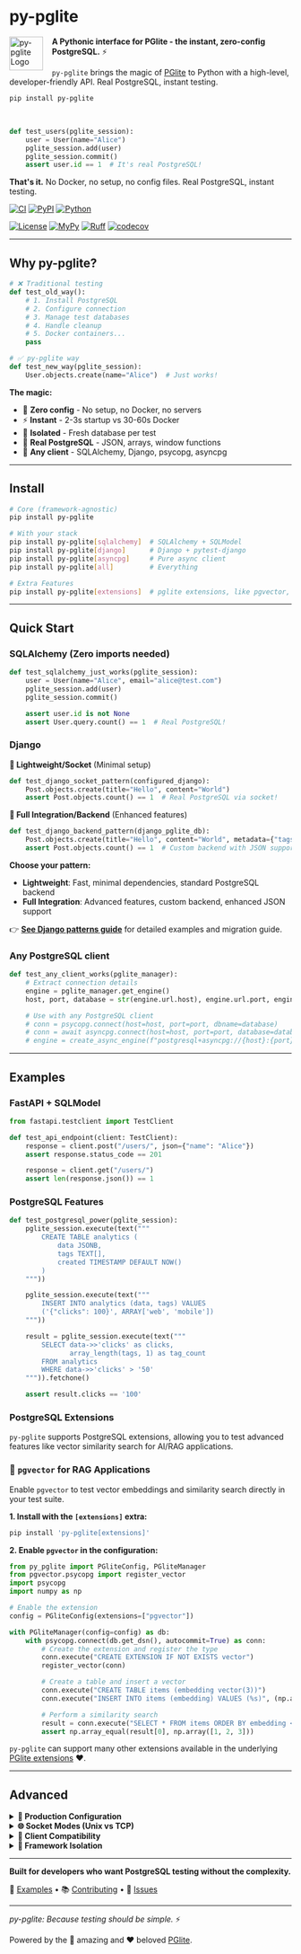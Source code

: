 # py-pglite

<img src="https://github.com/user-attachments/assets/3c6ef886-5075-4d82-a180-a6b1dafe792b" alt="py-pglite Logo" width="60" align="left" style="margin-right: 16px;"/>

**A Pythonic interface for PGlite - the instant, zero-config PostgreSQL.** ⚡️

`py-pglite` brings the magic of [PGlite](https://github.com/electric-sql/pglite) to Python with a high-level, developer-friendly API. Real PostgreSQL, instant testing.

`pip install py-pglite`

<br clear="all"/>

```python
def test_users(pglite_session):
    user = User(name="Alice")
    pglite_session.add(user)
    pglite_session.commit()
    assert user.id == 1  # It's real PostgreSQL!
```

**That's it.** No Docker, no setup, no config files. Real PostgreSQL, instant testing.

[![CI](https://github.com/wey-gu/py-pglite/actions/workflows/ci.yml/badge.svg)](https://github.com/wey-gu/py-pglite/actions/workflows/ci.yml) [![PyPI](https://badge.fury.io/py/py-pglite.svg)](https://badge.fury.io/py/py-pglite) [![Python](https://img.shields.io/pypi/pyversions/py-pglite.svg)](https://pypi.org/project/py-pglite/)

[![License](https://img.shields.io/pypi/l/py-pglite.svg)](https://github.com/wey-gu/py-pglite/blob/main/LICENSE) [![MyPy](https://img.shields.io/badge/type_checked-mypy-informational.svg)](https://mypy.readthedocs.io/en/stable/introduction.html) [![Ruff](https://img.shields.io/badge/style-ruff-blue?logo=ruff&logoColor=white)](https://github.com/astral-sh/ruff) [![codecov](https://codecov.io/github/wey-gu/py-pglite/graph/badge.svg?token=VQHDHT5LIM)](https://codecov.io/github/wey-gu/py-pglite)

---

## **Why py-pglite?**

```python
# ❌ Traditional testing
def test_old_way():
    # 1. Install PostgreSQL
    # 2. Configure connection
    # 3. Manage test databases
    # 4. Handle cleanup
    # 5. Docker containers...
    pass

# ✅ py-pglite way
def test_new_way(pglite_session):
    User.objects.create(name="Alice")  # Just works!
```

**The magic:**

- 🎯 **Zero config** - No setup, no Docker, no servers
- ⚡ **Instant** - 2-3s startup vs 30-60s Docker
- 🔄 **Isolated** - Fresh database per test
- 🐘 **Real PostgreSQL** - JSON, arrays, window functions
- 🚀 **Any client** - SQLAlchemy, Django, psycopg, asyncpg

---

## **Install**

```bash
# Core (framework-agnostic)
pip install py-pglite

# With your stack
pip install py-pglite[sqlalchemy]  # SQLAlchemy + SQLModel
pip install py-pglite[django]      # Django + pytest-django
pip install py-pglite[asyncpg]     # Pure async client
pip install py-pglite[all]         # Everything

# Extra Features
pip install py-pglite[extensions]  # pglite extensions, like pgvector, fuzzystrmatch etc.
```

---

## **Quick Start**

### **SQLAlchemy** (Zero imports needed)

```python
def test_sqlalchemy_just_works(pglite_session):
    user = User(name="Alice", email="alice@test.com")
    pglite_session.add(user)
    pglite_session.commit()

    assert user.id is not None
    assert User.query.count() == 1  # Real PostgreSQL!
```

### **Django**

**🔹 Lightweight/Socket** (Minimal setup)

```python
def test_django_socket_pattern(configured_django):
    Post.objects.create(title="Hello", content="World")
    assert Post.objects.count() == 1  # Real PostgreSQL via socket!
```

**🔸 Full Integration/Backend** (Enhanced features)

```python
def test_django_backend_pattern(django_pglite_db):
    Post.objects.create(title="Hello", content="World", metadata={"tags": ["test"]})
    assert Post.objects.count() == 1  # Custom backend with JSON support!
```

**Choose your pattern:**

- **Lightweight**: Fast, minimal dependencies, standard PostgreSQL backend
- **Full Integration**: Advanced features, custom backend, enhanced JSON support

👉 [**See Django patterns guide**](examples/testing-patterns/django/) for detailed examples and migration guide.

### **Any PostgreSQL client**

```python
def test_any_client_works(pglite_manager):
    # Extract connection details
    engine = pglite_manager.get_engine()
    host, port, database = str(engine.url.host), engine.url.port, engine.url.database

    # Use with any PostgreSQL client
    # conn = psycopg.connect(host=host, port=port, dbname=database)
    # conn = await asyncpg.connect(host=host, port=port, database=database)
    # engine = create_async_engine(f"postgresql+asyncpg://{host}:{port}/{database}")
```

---

## **Examples**

### **FastAPI + SQLModel**

```python
from fastapi.testclient import TestClient

def test_api_endpoint(client: TestClient):
    response = client.post("/users/", json={"name": "Alice"})
    assert response.status_code == 201

    response = client.get("/users/")
    assert len(response.json()) == 1
```

### **PostgreSQL Features**

```python
def test_postgresql_power(pglite_session):
    pglite_session.execute(text("""
        CREATE TABLE analytics (
            data JSONB,
            tags TEXT[],
            created TIMESTAMP DEFAULT NOW()
        )
    """))

    pglite_session.execute(text("""
        INSERT INTO analytics (data, tags) VALUES
        ('{"clicks": 100}', ARRAY['web', 'mobile'])
    """))

    result = pglite_session.execute(text("""
        SELECT data->>'clicks' as clicks,
               array_length(tags, 1) as tag_count
        FROM analytics
        WHERE data->>'clicks' > '50'
    """)).fetchone()

    assert result.clicks == '100'
```

### **PostgreSQL Extensions**

`py-pglite` supports PostgreSQL extensions, allowing you to test advanced features like vector similarity search for AI/RAG applications.

### **🚀 `pgvector` for RAG Applications**

Enable `pgvector` to test vector embeddings and similarity search directly in your test suite.

**1. Install with the `[extensions]` extra:**

```bash
pip install 'py-pglite[extensions]'
```

**2. Enable `pgvector` in the configuration:**

```python
from py_pglite import PGliteConfig, PGliteManager
from pgvector.psycopg import register_vector
import psycopg
import numpy as np

# Enable the extension
config = PGliteConfig(extensions=["pgvector"])

with PGliteManager(config=config) as db:
    with psycopg.connect(db.get_dsn(), autocommit=True) as conn:
        # Create the extension and register the type
        conn.execute("CREATE EXTENSION IF NOT EXISTS vector")
        register_vector(conn)

        # Create a table and insert a vector
        conn.execute("CREATE TABLE items (embedding vector(3))")
        conn.execute("INSERT INTO items (embedding) VALUES (%s)", (np.array([1, 2, 3]),))

        # Perform a similarity search
        result = conn.execute("SELECT * FROM items ORDER BY embedding <-> %s LIMIT 1", (np.array([1, 1, 1]),)).fetchone()
        assert np.array_equal(result[0], np.array([1, 2, 3]))
```

`py-pglite` can support many other extensions available in the underlying [PGlite extensions](https://pglite.dev/extensions/) ♥️.

---

## **Advanced**

<details>
<summary><strong>🔧 Production Configuration</strong></summary>

```python
from py_pglite import PGliteConfig
from py_pglite.sqlalchemy import SQLAlchemyPGliteManager

config = PGliteConfig(
    timeout=60,                    # Extended timeout for CI/CD
    log_level="INFO",              # Balanced logging
    cleanup_on_exit=True,          # Automatic cleanup
    work_dir=Path("./test-data")   # Custom directory
)

with SQLAlchemyPGliteManager(config) as manager:
    engine = manager.get_engine(
        pool_recycle=3600,         # Connection recycling
        echo=False                 # SQL logging
    )
```

</details>

<details>
<summary><strong>🌐 Socket Modes (Unix vs TCP)</strong></summary>

py-pglite supports both Unix domain sockets (default) and TCP sockets for different use cases:

### Unix Socket Mode (Default)
```python
# Default configuration - uses Unix domain socket for best performance
from py_pglite import PGliteManager

with PGliteManager() as db:
    # Connection via Unix socket - fastest for local testing
    dsn = db.get_dsn()  # host=/tmp/... dbname=postgres
```

### TCP Socket Mode
```python
from py_pglite import PGliteConfig, PGliteManager

# Enable TCP mode for any TCP-only clients
config = PGliteConfig(
    use_tcp=True,
    tcp_host="127.0.0.1",  # Default: localhost only
    tcp_port=5432,         # Default: PostgreSQL standard port
    extensions=["pgvector"]
)

with PGliteManager(config) as db:
    # Now compatible with any TCP-only clients
    uri = db.get_psycopg_uri()
    # postgresql://postgres:postgres@127.0.0.1:5432/postgres?sslmode=disable
```

**When to use TCP mode:**
- Any TCP-only clients (doesn't support Unix sockets)
- Cloud-native testing environments
- Docker containers with network isolation
- Testing network-based database tools

**Important notes:**
- PGlite Socket supports only **one active connection** at a time
- SSL is not supported - always use `sslmode=disable`
- Unix sockets are faster for local testing (default)
- TCP mode binds to localhost by default for security

</details>

<details>
<summary><strong>🔄 Client Compatibility</strong></summary>

```python
# py-pglite provides a REAL PostgreSQL server - any client works!

with SQLAlchemyPGliteManager() as manager:
    engine = manager.get_engine()
    url = engine.url

    # Extract connection details for any PostgreSQL client
    host, port, database = str(url.host), url.port, url.database

    # Examples for different clients:
    # psycopg:  psycopg.connect(host=host, port=port, dbname=database)
    # asyncpg:  await asyncpg.connect(host=host, port=port, database=database)
    # Django:   Uses custom py-pglite backend automatically
```

**Installation Matrix:**

| Client | Install | Use Case |
|--------|---------|----------|
| `[sqlalchemy]` | SQLAlchemy + SQLModel | ORM, modern Python |
| `[django]` | Django + pytest-django | Django projects |
| `[psycopg]` | psycopg (sync/async) | Raw SQL, custom |
| `[asyncpg]` | Pure async client | High-performance async |
| `[all]` | Everything | Full compatibility |

</details>

<details>
<summary><strong>🎯 Framework Isolation</strong></summary>

```bash
# Perfect isolation - no framework bleeding
pytest -m sqlalchemy -p no:django     # Pure SQLAlchemy
pytest -m django -p no:sqlalchemy     # Pure Django
pytest tests/sqlalchemy/              # Directory isolation
```

</details>

---

**Built for developers who want PostgreSQL testing without the complexity.**

🎯 [Examples](examples/) • 📚 [Contributing](CONTRIBUTING.md) • 🐛 [Issues](https://github.com/wey-gu/py-pglite/issues)

---

*py-pglite: Because testing should be simple.* ⚡

Powered by the 🚀 amazing and ♥️ beloved [PGlite](https://github.com/electric-sql/pglite).
